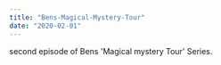 ```yaml
---
title: "Bens-Magical-Mystery-Tour"
date: "2020-02-01"
---
```


second episode of Bens 'Magical mystery Tour' Series.
